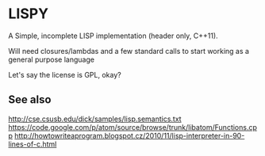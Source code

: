 LISPY
=====

A Simple, incomplete LISP implementation (header only, C++11).

Will need closures/lambdas and a few standard calls to start working as a general purpose language

Let's say the license is GPL, okay?

See also
--------
http://cse.csusb.edu/dick/samples/lisp.semantics.txt
https://code.google.com/p/atom/source/browse/trunk/libatom/Functions.cpp
http://howtowriteaprogram.blogspot.cz/2010/11/lisp-interpreter-in-90-lines-of-c.html
